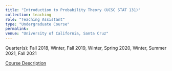 ```yaml
---
title: "Introduction to Probability Theory (UCSC STAT 131)"
collection: teaching
role: "Teaching Assistant"
type: "Undergraduate Course"
permalink: 
venue: "University of California, Santa Cruz"
---
```


Quarter(s): Fall 2018, Winter, Fall 2019, Winter, Spring 2020, Winter, Summer 2021, Fall 2021

[Course Description](https://catalog.ucsc.edu/en/2022-2023/general-catalog/courses/stat-statistics/upper-division/stat-131/)

